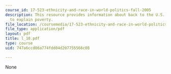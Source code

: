 ```yaml
---
course_id: 17-523-ethnicity-and-race-in-world-politics-fall-2005
description: This resource provides information about back to the U.S., two explanations
  to explain poverty.
file_location: /coursemedia/17-523-ethnicity-and-race-in-world-politics-fall-2005/747a6ccd86a774fdd04d207755566c08_l_10.pdf
file_type: application/pdf
layout: pdf
title: l_10.pdf
type: course
uid: 747a6ccd86a774fdd04d207755566c08

---
```

None